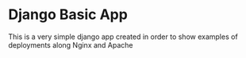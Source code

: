 # Django Basic App

This is a very simple django app created in order to show examples of deployments along Nginx and Apache